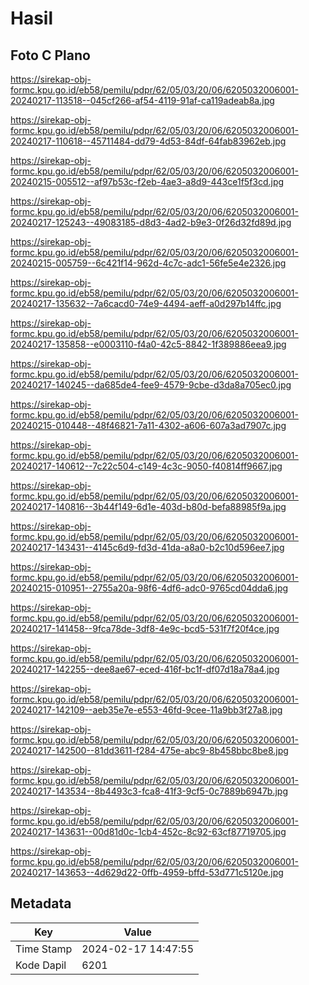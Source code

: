 # Hasil

## Foto C Plano

https://sirekap-obj-formc.kpu.go.id/eb58/pemilu/pdpr/62/05/03/20/06/6205032006001-20240217-113518--045cf266-af54-4119-91af-ca119adeab8a.jpg

https://sirekap-obj-formc.kpu.go.id/eb58/pemilu/pdpr/62/05/03/20/06/6205032006001-20240217-110618--45711484-dd79-4d53-84df-64fab83962eb.jpg

https://sirekap-obj-formc.kpu.go.id/eb58/pemilu/pdpr/62/05/03/20/06/6205032006001-20240215-005512--af97b53c-f2eb-4ae3-a8d9-443ce1f5f3cd.jpg

https://sirekap-obj-formc.kpu.go.id/eb58/pemilu/pdpr/62/05/03/20/06/6205032006001-20240217-125243--49083185-d8d3-4ad2-b9e3-0f26d32fd89d.jpg

https://sirekap-obj-formc.kpu.go.id/eb58/pemilu/pdpr/62/05/03/20/06/6205032006001-20240215-005759--6c421f14-962d-4c7c-adc1-56fe5e4e2326.jpg

https://sirekap-obj-formc.kpu.go.id/eb58/pemilu/pdpr/62/05/03/20/06/6205032006001-20240217-135632--7a6cacd0-74e9-4494-aeff-a0d297b14ffc.jpg

https://sirekap-obj-formc.kpu.go.id/eb58/pemilu/pdpr/62/05/03/20/06/6205032006001-20240217-135858--e0003110-f4a0-42c5-8842-1f389886eea9.jpg

https://sirekap-obj-formc.kpu.go.id/eb58/pemilu/pdpr/62/05/03/20/06/6205032006001-20240217-140245--da685de4-fee9-4579-9cbe-d3da8a705ec0.jpg

https://sirekap-obj-formc.kpu.go.id/eb58/pemilu/pdpr/62/05/03/20/06/6205032006001-20240215-010448--48f46821-7a11-4302-a606-607a3ad7907c.jpg

https://sirekap-obj-formc.kpu.go.id/eb58/pemilu/pdpr/62/05/03/20/06/6205032006001-20240217-140612--7c22c504-c149-4c3c-9050-f40814ff9667.jpg

https://sirekap-obj-formc.kpu.go.id/eb58/pemilu/pdpr/62/05/03/20/06/6205032006001-20240217-140816--3b44f149-6d1e-403d-b80d-befa88985f9a.jpg

https://sirekap-obj-formc.kpu.go.id/eb58/pemilu/pdpr/62/05/03/20/06/6205032006001-20240217-143431--4145c6d9-fd3d-41da-a8a0-b2c10d596ee7.jpg

https://sirekap-obj-formc.kpu.go.id/eb58/pemilu/pdpr/62/05/03/20/06/6205032006001-20240215-010951--2755a20a-98f6-4df6-adc0-9765cd04dda6.jpg

https://sirekap-obj-formc.kpu.go.id/eb58/pemilu/pdpr/62/05/03/20/06/6205032006001-20240217-141458--9fca78de-3df8-4e9c-bcd5-531f7f20f4ce.jpg

https://sirekap-obj-formc.kpu.go.id/eb58/pemilu/pdpr/62/05/03/20/06/6205032006001-20240217-142255--dee8ae67-eced-416f-bc1f-df07d18a78a4.jpg

https://sirekap-obj-formc.kpu.go.id/eb58/pemilu/pdpr/62/05/03/20/06/6205032006001-20240217-142109--aeb35e7e-e553-46fd-9cee-11a9bb3f27a8.jpg

https://sirekap-obj-formc.kpu.go.id/eb58/pemilu/pdpr/62/05/03/20/06/6205032006001-20240217-142500--81dd3611-f284-475e-abc9-8b458bbc8be8.jpg

https://sirekap-obj-formc.kpu.go.id/eb58/pemilu/pdpr/62/05/03/20/06/6205032006001-20240217-143534--8b4493c3-fca8-41f3-9cf5-0c7889b6947b.jpg

https://sirekap-obj-formc.kpu.go.id/eb58/pemilu/pdpr/62/05/03/20/06/6205032006001-20240217-143631--00d81d0c-1cb4-452c-8c92-63cf87719705.jpg

https://sirekap-obj-formc.kpu.go.id/eb58/pemilu/pdpr/62/05/03/20/06/6205032006001-20240217-143653--4d629d22-0ffb-4959-bffd-53d771c5120e.jpg


## Metadata

| Key        | Value               |
| ---------- | ------------------- |
| Time Stamp | 2024-02-17 14:47:55 |
| Kode Dapil | 6201                |



